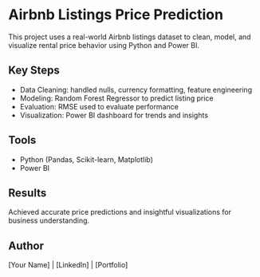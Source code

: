 # Airbnb Listings Price Prediction

This project uses a real-world Airbnb listings dataset to clean, model, and visualize rental price behavior using Python and Power BI.

## Key Steps
- Data Cleaning: handled nulls, currency formatting, feature engineering
- Modeling: Random Forest Regressor to predict listing price
- Evaluation: RMSE used to evaluate performance
- Visualization: Power BI dashboard for trends and insights

## Tools
- Python (Pandas, Scikit-learn, Matplotlib)
- Power BI

## Results
Achieved accurate price predictions and insightful visualizations for business understanding.

## Author
[Your Name] | [LinkedIn] | [Portfolio]
